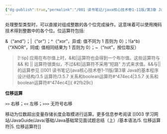 ```yaml
---
{"dg-publish":true,"permalink":"/001 读书笔记/java核心技术卷1-11版/第3章 Java的基本程序设计结构/3.5 运算符/3.5.8 位运算符/","created":"2024-04-15T14:20:10.898+08:00","updated":"2024-06-01T10:43:25.296+08:00"}
---
```


处理整型类型时，可以直接对组成整数的各个位完成操作。这意味着可以使用掩码技术得到整数中的各个位。位运算符包括:

&（“and”）；|（“or”）；^（“xor”，异或: 值不同为 1 否则为 0）；!(a^b)（“XNOR”，同或: 值相同结果为 1 否则为 0）；~（“not”，按位取反）

>[! tip] 应用在布尔值上时，&和|运算符也会得到一个布尔值。这些运算符与 && 和 || 运算符很类似，不过&和|运算符不采用“短路” 方式来求值。&&与||的运算参见 [[001 读书笔记/java核心技术卷1-11版/第3章 Java的基本程序设计结构/3.5 运算符/3.5.7 关系和boolean运算符#^474ec4\|3.5.7 关系和boolean运算符#^474ec4]]{ #2fb29c}


**位移运算**

`>>` 右移；`<<` 左移；`>>>` 无符号右移

移动为位数超出变量存储长度会取模进行运算。更多信息参考阅读 [[003 学习网站/JavaGuide/Java/基础/Java基础常见面试题总结（上）/基本语法/5. 位移运算符\|5. 位移运算符]]